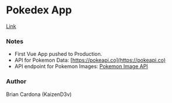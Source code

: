 # Pokedex App

[Link](https://bcpokedex.herokuapp.com)


### Notes

- First Vue App pushed to Production.
- API for Pokemon Data: [https://pokeapi.co](https://pokeapi.co)
- API endpoint for Pokemon Images: [Pokemon Image API](https://pokeres.bastionbot.org/images/pokemon/1.png) 

### Author

Brian Cardona (KaizenD3v)


